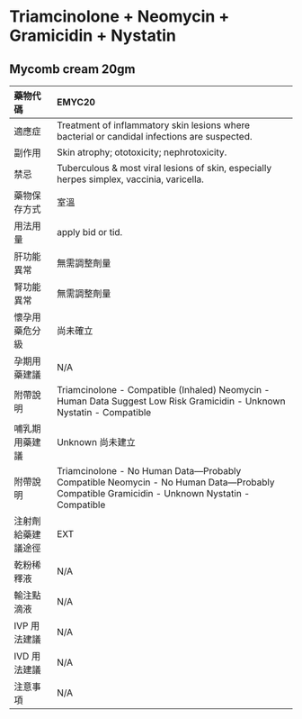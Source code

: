 # Triamcinolone + Neomycin + Gramicidin + Nystatin

## Mycomb cream 20gm

| 藥物代碼           | EMYC20                                                                                                                                    |
|:-------------------|:------------------------------------------------------------------------------------------------------------------------------------------|
| 適應症             | Treatment of inflammatory skin lesions where bacterial or candidal infections are suspected.                                              |
| 副作用             | Skin atrophy; ototoxicity; nephrotoxicity.                                                                                                |
| 禁忌               | Tuberculous & most viral lesions of skin, especially herpes simplex, vaccinia, varicella.                                                 |
| 藥物保存方式       | 室溫                                                                                                                                      |
| 用法用量           | apply bid or tid.                                                                                                                         |
| 肝功能異常         | 無需調整劑量                                                                                                                              |
| 腎功能異常         | 無需調整劑量                                                                                                                              |
| 懷孕用藥危分級     | 尚未確立                                                                                                                                  |
| 孕期用藥建議       | N/A                                                                                                                                       |
| 附帶說明           | Triamcinolone - Compatible (Inhaled) Neomycin - Human Data Suggest Low Risk Gramicidin - Unknown Nystatin - Compatible                    |
| 哺乳期用藥建議     | Unknown 尚未建立                                                                                                                          |
| 附帶說明           | Triamcinolone - No Human Data—Probably Compatible Neomycin - No Human Data—Probably Compatible Gramicidin - Unknown Nystatin - Compatible |
| 注射劑給藥建議途徑 | EXT                                                                                                                                       |
| 乾粉稀釋液         | N/A                                                                                                                                       |
| 輸注點滴液         | N/A                                                                                                                                       |
| IVP 用法建議       | N/A                                                                                                                                       |
| IVD 用法建議       | N/A                                                                                                                                       |
| 注意事項           | N/A                                                                                                                                       |

